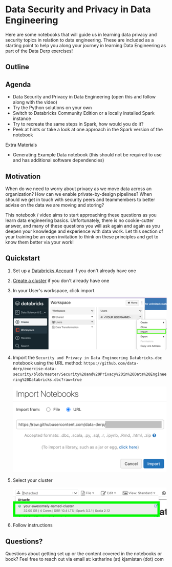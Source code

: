 # Data Security and Privacy in Data Engineering

Here are some notebooks that will guide us in learning data privacy and security topics in relation to data engineering. These are included as a starting point to help you along your journey in learning Data Engineering as part of the Data Derp exercises!

## Outline

Agenda
--------
- Data Security and Privacy in Data Engineering (open this and follow along with the video)
- Try the Python solutions on your own
- Switch to Databricks Community Edition or a locally installed Spark instance
- Try to recreate the same steps in Spark, how would you do it?
- Peek at hints or take a look at one approach in the Spark version of the notebook

Extra Materials
- Generating Example Data notebook (this should not be required to use and has additional software dependencies)

## Motivation

When do we need to worry about privacy as we move data across an organization? How can we enable private-by-design pipelines? When should we get in touch with security peers and teammembers to better advise on the data we are moving and storing? 

This notebook / video aims to start approaching these questions as you learn data engineering basics. Unfortunately, there is no cookie-cutter answer, and many of these questions you will ask again and again as you deepen your knowledge and experience with data work. Let this section of your training be an open invitation to think on these principles and get to know them better via your work!

## Quickstart

1. Set up a [Databricks Account](https://github.com/data-derp/documentation/blob/master/databricks/README.md) if you don't already have one
2. [Create a cluster](https://github.com/data-derp/documentation/blob/master/databricks/setup-cluster.md) if you don't already have one

3. In your User's workspace, click import

   ![databricks-import](https://github.com/data-derp/documentation/blob/master/databricks/assets/databricks-import.png?raw=true)

4. Import the `Security and Privacy in Data Engineering Databricks.dbc` notebook using the URL method: `https://github.com/data-derp/exercise-data-security/blob/master/Security%20and%20Privacy%20in%20Data%20Engineering%20Databricks.dbc?raw=true`

   ![databricks-import-url](https://github.com/data-derp/documentation/blob/master/databricks/assets/databricks-import-url.png?raw=true)

5. Select your cluster

   ![databricks-select-cluster.png](https://github.com/data-derp/documentation/blob/master/databricks/assets/databricks-select-cluster.png?raw=true)

6. Follow instructions

## Questions?

Questions about getting set up or the content covered in the notebooks or book? Feel free to reach out via email at: katharine (at) kjamistan (dot) com
